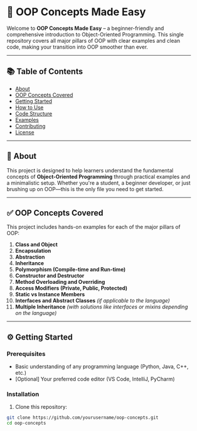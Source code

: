 # 🚀 OOP Concepts Made Easy

Welcome to **OOP Concepts Made Easy** – a beginner-friendly and comprehensive introduction to Object-Oriented Programming. This single repository covers all major pillars of OOP with clear examples and clean code, making your transition into OOP smoother than ever.

---

## 📚 Table of Contents

- [About](#about)
- [OOP Concepts Covered](#oop-concepts-covered)
- [Getting Started](#getting-started)
- [How to Use](#how-to-use)
- [Code Structure](#code-structure)
- [Examples](#examples)
- [Contributing](#contributing)
- [License](#license)

---

## 🧠 About

This project is designed to help learners understand the fundamental concepts of **Object-Oriented Programming** through practical examples and a minimalistic setup. Whether you're a student, a beginner developer, or just brushing up on OOP—this is the only file you need to get started.

---

## ✅ OOP Concepts Covered

This project includes hands-on examples for each of the major pillars of OOP:

1. **Class and Object**
2. **Encapsulation**
3. **Abstraction**
4. **Inheritance**
5. **Polymorphism (Compile-time and Run-time)**
6. **Constructor and Destructor**
7. **Method Overloading and Overriding**
8. **Access Modifiers (Private, Public, Protected)**
9. **Static vs Instance Members**
10. **Interfaces and Abstract Classes** *(if applicable to the language)*
11. **Multiple Inheritance** *(with solutions like interfaces or mixins depending on the language)*

---

## ⚙️ Getting Started

### Prerequisites

- Basic understanding of any programming language (Python, Java, C++, etc.)
- [Optional] Your preferred code editor (VS Code, IntelliJ, PyCharm)

### Installation

1. Clone this repository:

```bash
git clone https://github.com/yourusername/oop-concepts.git
cd oop-concepts
